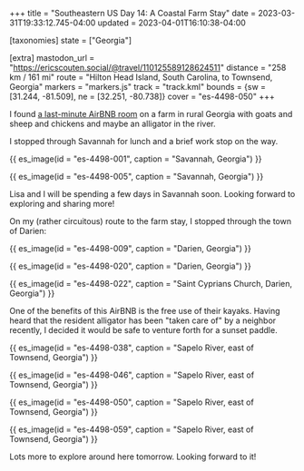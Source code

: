 +++
title = "Southeastern US Day 14: A Coastal Farm Stay"
date = 2023-03-31T19:33:12.745-04:00
updated = 2023-04-01T16:10:38-04:00

[taxonomies]
state = ["Georgia"]

[extra]
mastodon_url = "https://ericscouten.social/@travel/110125589128624511"
distance = "258 km / 161 mi"
route = "Hilton Head Island, South Carolina, to Townsend, Georgia"
markers = "markers.js"
track = "track.kml"
bounds = {sw = [31.244, -81.509], ne = [32.251, -80.738]}
cover = "es-4498-050"
+++

I found [a last-minute AirBNB room](https://www.airbnb.com/rooms/31609261) on a farm in rural Georgia with goats and sheep and chickens and maybe an alligator in the river.

<!-- more -->

I stopped through Savannah for lunch and a brief work stop on the way.

{{ es_image(id = "es-4498-001", caption = "Savannah, Georgia") }}

{{ es_image(id = "es-4498-005", caption = "Savannah, Georgia") }}

Lisa and I will be spending a few days in Savannah soon. Looking forward to exploring and sharing more!

On my (rather circuitous) route to the farm stay, I stopped through the town of Darien:

{{ es_image(id = "es-4498-009", caption = "Darien, Georgia") }}

{{ es_image(id = "es-4498-020", caption = "Darien, Georgia") }}

{{ es_image(id = "es-4498-022", caption = "Saint Cyprians Church, Darien, Georgia") }}

One of the benefits of this AirBNB is the free use of their kayaks. Having heard that the resident alligator has been "taken care of" by a neighbor recently, I decided it would be safe to venture forth for a sunset paddle.

{{ es_image(id = "es-4498-038", caption = "Sapelo River, east of Townsend, Georgia") }}

{{ es_image(id = "es-4498-046", caption = "Sapelo River, east of Townsend, Georgia") }}

{{ es_image(id = "es-4498-050", caption = "Sapelo River, east of Townsend, Georgia") }}

{{ es_image(id = "es-4498-059", caption = "Sapelo River, east of Townsend, Georgia") }}

Lots more to explore around here tomorrow. Looking forward to it!
